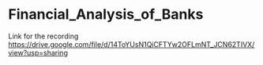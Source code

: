 # Financial_Analysis_of_Banks

Link for the recording 
https://drive.google.com/file/d/14ToYUsN1QiCFTYw2OFLmNT_JCN62TIVX/view?usp=sharing
